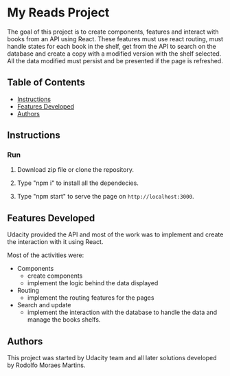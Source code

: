 # My Reads Project
The goal of this project is to create components, features and interact with books from an API using React.
These features must use react routing, must handle states for each book in the shelf, get from the API to search on the database and create a copy with a modified version with the shelf selected. All the data modified must persist and be presented if the page is refreshed.

## Table of Contents

- [Instructions](#instructions)
- [Features Developed](#featuresDeveloped)
- [Authors](#authors)

## Instructions

### Run

1. Download zip file or clone the repository.

2. Type "npm i" to install all the dependecies.

3. Type "npm start" to serve the page on `http://localhost:3000`.

## Features Developed
Udacity provided the API and most of the work was to implement and create the interaction with it using React.

Most of the activities were:
- Components
    - create components
    - implement the logic behind the data displayed
- Routing
    - implement the routing features for the pages
- Search and update
    - implement the interaction with the database to handle the data and manage the books shelfs.

## Authors
This project was started by Udacity team and all later solutions developed by Rodolfo Moraes Martins.
